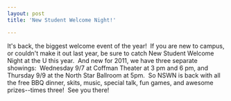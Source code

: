 ```yaml
---
layout: post
title: 'New Student Welcome Night!'

---
```


It's back, the biggest welcome event of the year!  If you are new to campus, or couldn't make it out last year, be sure to catch New Student Welcome Night at the U this year.  And new for 2011, we have three separate showings:  Wednesday 9/7 at Coffman Theater at 3 pm and 6 pm, and Thursday 9/9 at the North Star Ballroom at 5pm.  So NSWN is back with all the free BBQ dinner, skits, music, special talk, fun games, and awesome prizes--times three!  See you there!
